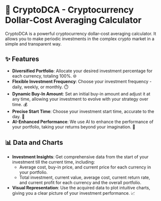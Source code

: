 # 🚀 CryptoDCA - Cryptocurrency Dollar-Cost Averaging Calculator

CryptoDCA is a powerful cryptocurrency dollar-cost averaging calculator.
It allows you to make periodic investments in the complex crypto market in a simple and transparent way.

## ✨ Features

-   **Diversified Portfolio**: Allocate your desired investment percentage for each currency, totaling 100%. 🌐
-   **Flexible Investment Frequency**: Choose your investment frequency - daily, weekly, or monthly. ⏱️
-   **Dynamic Buy-In Amount**: Set an initial buy-in amount and adjust it at any time, allowing your investment to evolve with your strategy over time. 💰
-   **Precise Start Time**: Choose your investment start time, accurate to the day. 📅
-   **AI-Enhanced Performance**: We use AI to enhance the performance of your portfolio, taking your returns beyond your imagination. 🧠

## 📊 Data and Charts

-   **Investment Insights**: Get comprehensive data from the start of your investment till the current time, including:
    -   Average cost, buy-in price, and current price for each currency in your portfolio.
    -   Total investment, current value, average cost, current return rate, and current profit for each currency and the overall portfolio.
-   **Visual Representation**: Use the acquired data to plot intuitive charts, giving you a clear picture of your investment performance. 📈
